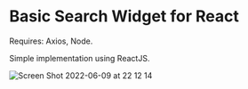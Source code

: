 # Basic Search Widget for React




Requires: 
Axios, Node.

Simple implementation using ReactJS. 


![Screen Shot 2022-06-09 at 22 12 14](https://user-images.githubusercontent.com/41722860/172823472-89300756-9d63-4451-99a5-f28d8dcd16e2.png)
